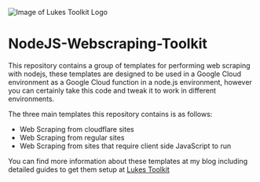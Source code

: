 ![Image of Lukes Toolkit Logo](https://1.bp.blogspot.com/-uKUWYSXKTac/XDmYBmg_iPI/AAAAAAABo0o/oiw7r-ZkUmUTU437UVSj1NnbP4EcYHqXACK4BGAYYCw/w300/logo.png)
# NodeJS-Webscraping-Toolkit

This repository contains a group of templates for performing web scraping with nodejs, these templates are designed to be used in a Google Cloud environment as a Google Cloud function in a node.js environment, however you can certainly take this code and tweak it to work in different environments.

The three main templates this repository contains is as follows: 

* Web Scraping from cloudflare sites
* Web Scraping from regular sites
* Web Scraping from sites that require client side JavaScript to run

You can find more information about these templates at my blog including detailed guides to get them setup at [Lukes Toolkit](https://lukestoolkit.blogspot.com)
